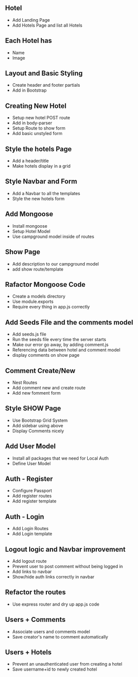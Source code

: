 ## Hotel ##

* Add Landing Page
* Add Hotels Page and list all Hotels

## Each Hotel has ##

* Name
* Image

## Layout and Basic Styling ##
* Create header and footer partials
* Add in Bootstrap

## Creating New Hotel ##
* Setup new hotel POST route
* Add in body-parser
* Setup Route to show form
* Add basic unstyled form

## Style the hotels Page ##
* Add a header/title
* Make hotels display in a grid

## Style Navbar and Form ##
* Add a Navbar to all the templates
* Style the new hotels form

## Add Mongoose ##
* Install mongoose
* Setup Hotel Model
* Use campground model inside of routes

## Show Page ##
* Add description to our campground model
* add show route/template 

## Rafactor Mongoose Code ##
* Create a models directory
* Use module.exports
* Require every thing in app.js correctly

## Add Seeds File and the comments model ##
* Add seeds.js file
* Run the seeds file every time the server starts
* Make our error go away, by adding comment.js
* Referencing data between hotel and comment model
* display comments on show page

## Comment Create/New ##
* Nest Routes
* Add comment new and create route
* Add new fomment form

## Style SHOW Page ##
* Use Bootstrap Grid System
* Add sidebar using above
* Display Comments nicely
  
## Add User Model ##
* Install all packages that we need for Local Auth
* Define User Model

## Auth - Register ##
* Configure Passport
* Add register routes
* Add register template

## Auth - Login ##
* Add Login Routes
* Add Login template

## Logout logic and Navbar improvement ##
* Add logout route
* Prevent user to post comment without being logged in
* Add links to navbar
* Show/hide auth links correctly in navbar

## Refactor the routes ##
* Use express router and dry up app.js code

## Users + Comments ##
* Associate users and comments model
* Save creator's name to comment automatically

## Users + Hotels ##
* Prevent an unauthenticated user from creating a hotel
* Save username+id to newly created hotel